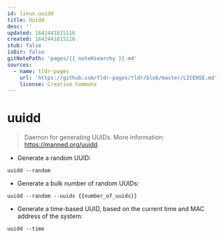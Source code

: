 ```yaml
---
id: linux.uuidd
title: Uuidd
desc: ''
updated: 1642441815116
created: 1642441815116
stub: false
isDir: false
gitNotePath: 'pages/{{ noteHiearchy }}.md'
sources:
  - name: tldr-pages
    url: 'https://github.com/tldr-pages/tldr/blob/master/LICENSE.md'
    license: Creative Commons
---
```

# uuidd

> Daemon for generating UUIDs.
> More information: <https://manned.org/uuidd>.

- Generate a random UUID:

`uuidd --random`

- Generate a bulk number of random UUIDs:

`uuidd --random --uuids {{number_of_uuids}}`

- Generate a time-based UUID, based on the current time and MAC address of the system:

`uuidd --time`

